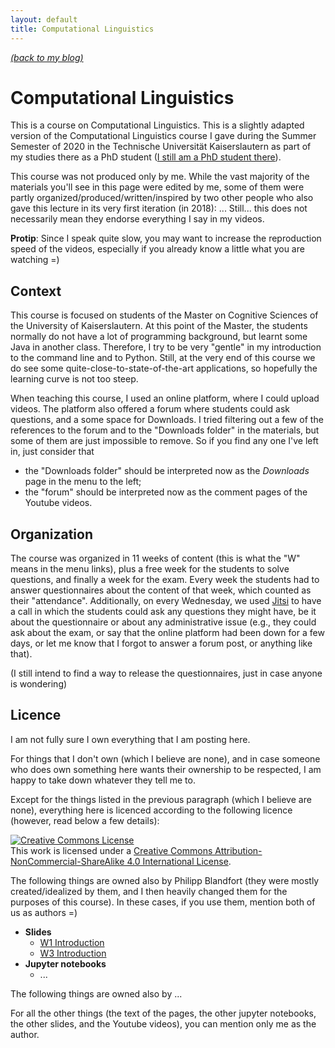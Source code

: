 ```yaml
---
layout: default
title: Computational Linguistics
---
```


[_(back to my blog)_](https://jcbgamboa.github.io)

# Computational Linguistics

This is a course on Computational Linguistics. This is a slightly adapted
version of the Computational Linguistics course I gave during the Summer
Semester of 2020 in the Technische Universität Kaiserslautern as part of my
studies there as a PhD student
([I still am a PhD student there](https://jcbgamboa.github.io/public/pages/about/)).

This course was not produced only by me. While the vast majority of the
materials you'll see in this page were edited by me, some of
them were partly organized/produced/written/inspired by
two other people who also gave this lecture in its very first iteration
(in 2018): ...
Still... this does not necessarily mean they endorse everything I say in
my videos.

**Protip**: Since I speak quite slow, you may want to increase the
  reproduction speed of the videos, especially if you already know a little
  what you are watching =)


Context
-------

This course is focused on students of the Master on Cognitive Sciences of
the University of Kaiserslautern. At this point of the Master, the students
normally do not have a lot of programming background, but learnt some Java
in another class. Therefore, I try to be very "gentle" in my introduction
to the command line and to Python. Still, at the very end of this course
we do see some quite-close-to-state-of-the-art applications, so hopefully
the learning curve is not too steep.

When teaching this course, I used an online platform, where I could upload
videos. The platform also offered a forum where students could ask
questions, and a some space for Downloads.
I tried filtering out a few of the references to the
forum and to the "Downloads folder" in the materials, but some of them are
just impossible to remove. So if you find any one I've left in, just
consider that
 * the "Downloads folder" should be interpreted now as the _Downloads_ page
   in the menu to the left;
 * the "forum" should be interpreted now as the comment pages of the
   Youtube videos.


Organization
------------

The course was organized in 11 weeks of content (this is what the "W"
means in the menu links), plus a free week for the
students to solve questions, and finally a week for the exam. Every week
the students had to answer questionnaires about the content of that week,
which counted as their "attendance". Additionally, on every
Wednesday, we used
[Jitsi](https://meet.jit.si/)
to have a call in which the students could ask any questions they might
have, be it about the questionnaire or about any administrative issue
(e.g., they could ask about the exam, or say that the online platform
had been down for a few days, or let me know that I forgot to answer a
forum post, or anything like that).

(I still intend to find a way to release the questionnaires, just in case
anyone is wondering)


Licence
-------

I am not fully sure I own everything that I am posting here.

For things that I don't own (which I believe are none),
and in case someone who does own something here wants their ownership to be
respected, I am happy to take down whatever they tell me to.

Except for the things listed in the previous paragraph
(which I believe are none), everything here
is licenced according to the following licence (however, read below a few
details):

<a rel="license" href="http://creativecommons.org/licenses/by-nc-sa/4.0/"><img alt="Creative Commons License" style="border-width:0" src="https://i.creativecommons.org/l/by-nc-sa/4.0/88x31.png" /></a><br />This work is licensed under a <a rel="license" href="http://creativecommons.org/licenses/by-nc-sa/4.0/">Creative Commons Attribution-NonCommercial-ShareAlike 4.0 International License</a>.


The following things are owned also by Philipp Blandfort (they were mostly
created/idealized by them, and I then heavily changed them for the purposes
of this course).
In these cases, if you use them, mention both of us as authors =)

 * **Slides**
    * [W1 Introduction]({{site.baseurl}}/slides/01_introduction_SS2020.pdf)
    * [W3 Introduction]({{site.baseurl}}/slides/03_corpus_linguistics.pdf)
 * **Jupyter notebooks**
    * ...

The following things are owned also by ...

For all the other things (the text of the pages, the other jupyter
notebooks, the other slides, and the Youtube videos), you can mention only me
as the author.


